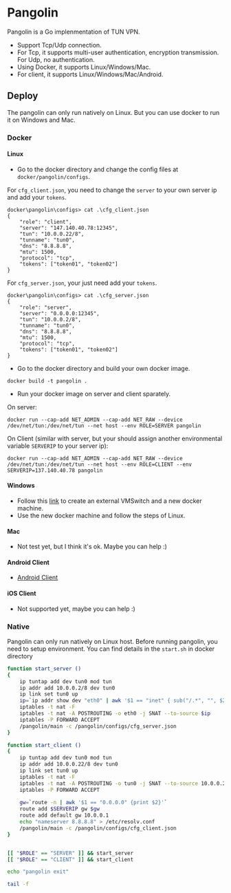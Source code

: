 # Pangolin

Pangolin is a Go implenmentation of TUN VPN. 
* Support Tcp/Udp connection.
* For Tcp, it supports multi-user authentication, encryption transmission. For Udp, no authentication.
* Using Docker, it supports Linux/Windows/Mac.
* For client, it supports Linux/Windows/Mac/Android.

## Deploy
The pangolin can only run natively on Linux. But you can use docker to run it on Windows and Mac.

### Docker
#### Linux
* Go to the docker directory and change the config files at ```docker/pangolin/configs```.

For ```cfg_client.json```, you need to change the ```server``` to your own server ip and add your ```tokens```.
```
docker\pangolin\configs> cat .\cfg_client.json  
{                                 
    "role": "client",
    "server": "147.140.40.78:12345",
    "tun": "10.0.0.22/8",
    "tunname": "tun0",
    "dns": "8.8.8.8",
    "mtu": 1500,
    "protocol": "tcp",
    "tokens": ["token01", "token02"]
}
```

For ```cfg_server.json```, your just need add your ```tokens```.
```
docker\pangolin\configs> cat .\cfg_server.json                                   
{
    "role": "server",
    "server": "0.0.0.0:12345",
    "tun": "10.0.0.2/8",
    "tunname": "tun0",
    "dns": "8.8.8.8",
    "mtu": 1500,
    "protocol": "tcp",
    "tokens": ["token01", "token02"]
}
```

* Go to the docker directory and build your own docker image.
```
docker build -t pangolin .
```

* Run your docker image on server and client sparately. 

On server:
```
docker run --cap-add NET_ADMIN --cap-add NET_RAW --device /dev/net/tun:/dev/net/tun --net host --env ROLE=SERVER pangolin
```

On Client (similar with server, but your should assign another environmental variable ```SERVERIP``` to your server ip):
```
docker run --cap-add NET_ADMIN --cap-add NET_RAW --device /dev/net/tun:/dev/net/tun --net host --env ROLE=CLIENT --env SERVERIP=137.140.40.78 pangolin
```

#### Windows
* Follow this [link](https://docs.docker.com/machine/drivers/hyper-v/#2-set-up-a-new-external-network-switch-optional) to create an external VMSwitch and a new docker machine.
* Use the new docker machine and follow the steps of Linux.

#### Mac
* Not test yet, but I think it's ok. Maybe you can help :)

#### Android Client
* [Android Client](https://github.com/xitongsys/pangolin-android)

#### iOS Client
* Not supported yet, maybe you can help :)

### Native
Pangolin can only run natively on Linux host. Before running pangolin, you need to setup environment. You can find details in the ```start.sh``` in docker directory
```bash
function start_server ()
{
	ip tuntap add dev tun0 mod tun
	ip addr add 10.0.0.2/8 dev tun0
	ip link set tun0 up
	ip=`ip addr show dev "eth0" | awk '$1 == "inet" { sub("/.*", "", $2); print $2 }'`
	iptables -t nat -F
	iptables -t nat -A POSTROUTING -o eth0 -j SNAT --to-source $ip
	iptables -P FORWARD ACCEPT
	/pangolin/main -c /pangolin/configs/cfg_server.json 
}

function start_client ()
{
	ip tuntap add dev tun0 mod tun
	ip addr add 10.0.0.22/8 dev tun0
	ip link set tun0 up
	iptables -t nat -F
	iptables -t nat -A POSTROUTING -o tun0 -j SNAT --to-source 10.0.0.22
	iptables -P FORWARD ACCEPT
	
	gw=`route -n | awk '$1 == "0.0.0.0" {print $2}'`
	route add $SERVERIP gw $gw
	route add default gw 10.0.0.1
	echo "nameserver 8.8.8.8" > /etc/resolv.conf
	/pangolin/main -c /pangolin/configs/cfg_client.json 
}


[[ "$ROLE" == "SERVER" ]] && start_server
[[ "$ROLE" == "CLIENT" ]] && start_client

echo "pangolin exit"

tail -f
```




